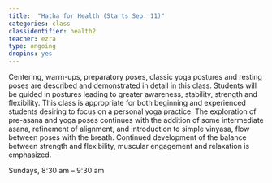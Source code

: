 ```yaml
---
title:  "Hatha for Health (Starts Sep. 11)"
categories: class
classidentifier: health2
teacher: ezra
type: ongoing
dropins: yes
---
```

Centering, warm-ups, preparatory poses, classic yoga postures and resting poses
are described and demonstrated in detail in this class. Students will be guided
in postures leading to greater awareness, stability, strength and flexibility.
This class is appropriate for both beginning and experienced students desiring to
focus on a personal yoga practice. The exploration of pre-asana and yoga poses
continues with the addition of some intermediate asana, refinement of alignment,
and introduction to simple vinyasa, flow between poses with the breath. Continued
development of the balance between strength and flexibility, muscular engagement
and relaxation is emphasized.

Sundays, 8:30 am – 9:30 am
